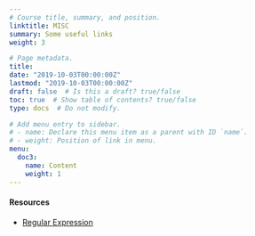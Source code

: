 ```yaml
---
# Course title, summary, and position.
linktitle: MISC
summary: Some useful links
weight: 3

# Page metadata.
title: 
date: "2019-10-03T00:00:00Z"
lastmod: "2019-10-03T00:00:00Z"
draft: false  # Is this a draft? true/false
toc: true  # Show table of contents? true/false
type: docs  # Do not modify.

# Add menu entry to sidebar.
# - name: Declare this menu item as a parent with ID `name`.
# - weight: Position of link in menu.
menu:
  doc3:
    name: Content
    weight: 1
---
```




#### Resources
* [Regular Expression](https://www.ntu.edu.sg/home/ehchua/programming/howto/regexe.html#zz-2.)



